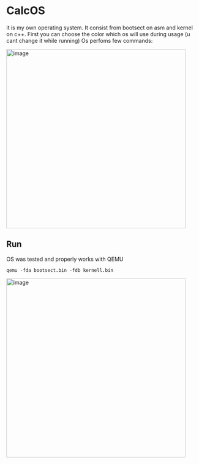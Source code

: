 # CalcOS
it is my own operating system. It consist from bootsect on asm and kernel on c++.
First you can choose the color which os will use during usage (u cant change it while running)
Os perfoms few commands: 


<img width="468" alt="image" src="https://github.com/user-attachments/assets/aa7872b3-48db-43cb-af62-e10ac9c46323">


## Run
OS was tested and properly works with QEMU
```
qemu -fda bootsect.bin -fdb kernell.bin
```

<img width="468" alt="image" src="https://github.com/user-attachments/assets/ce40c572-2565-49d2-92cf-812547adef27">

